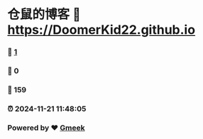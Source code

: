 # 仓鼠的博客 :link: https://DoomerKid22.github.io 
### :page_facing_up: [1](https://DoomerKid22.github.io/tag.html) 
### :speech_balloon: 0 
### :hibiscus: 159 
### :alarm_clock: 2024-11-21 11:48:05 
### Powered by :heart: [Gmeek](https://github.com/Meekdai/Gmeek)
